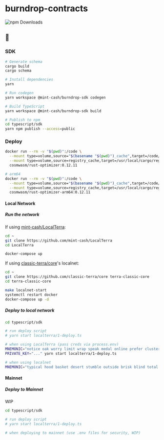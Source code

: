 # burndrop-contracts

![npm Downloads](https://img.shields.io/npm/dt/%40mint-cash%2Fburndrop-sdk)

## 🚀

### SDK

```bash
# Generate schema
cargo build
cargo schema

# Install dependencies
yarn

# Run codegen
yarn workspace @mint-cash/burndrop-sdk codegen

# Build TypeScript
yarn workspace @mint-cash/burndrop-sdk build

# Publish to npm
cd typescript/sdk
yarn npm publish --access=public
```

### Deploy

```bash
docker run --rm -v "$(pwd)":/code \
  --mount type=volume,source="$(basename "$(pwd)")_cache",target=/code/target \
  --mount type=volume,source=registry_cache,target=/usr/local/cargo/registry \
  cosmwasm/rust-optimizer:0.12.11

# arm64
docker run --rm -v "$(pwd)":/code \
  --mount type=volume,source="$(basename "$(pwd)")_cache",target=/code/target \
  --mount type=volume,source=registry_cache,target=/usr/local/cargo/registry \
  cosmwasm/rust-optimizer-arm64:0.12.11
```

#### Local Network

##### Run the network

If using [mint-cash/LocalTerra](https://github.com/mint-cash/LocalTerra):

```bash
cd ~
git clone https://github.com/mint-cash/LocalTerra
cd LocalTerra

docker-compose up
```

If using [classic-terra/core](https://github.com/classic-terra/core)'s localnet:

```bash
cd ~
git clone https://github.com/classic-terra/core terra-classic-core
cd terra-classic-core

make localnet-start
systemctl restart docker
docker-compose up -d
```

##### Deploy to local network

```bash
cd typescript/sdk

# run deploy script
# yarn start localterra/1-deploy.ts

# when using LocalTerra (pass creds via process.env)
MNEMONIC="notice oak worry limit wrap speak medal online prefer cluster roof addict wrist behave treat actual wasp year salad speed social layer crew genius" yarn start localterra/1-deploy.ts
PRIVATE_KEY="..." yarn start localterra/1-deploy.ts

# when using localnet
MNEMONIC="typical hood basket desert stumble outside brisk blind total setup disorder side oblige engage prison wink reopen above welcome resource decade flight praise later" yarn start localterra/1-deploy.ts
```

#### Mainnet

##### Deploy to Mainnet

WIP

```bash
cd typescript/sdk

# run deploy script
# yarn start localterra/1-deploy.ts

# when deploying to mainnet (use .env files for security, WIP)
```
